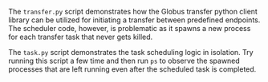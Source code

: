 The `transfer.py` script demonstrates how the Globus transfer python client
library can be utilized for initiating a transfer between predefined endpoints.
The scheduler code, however, is problematic as it spawns a new process for each
transfer task that never gets killed.

The `task.py` script demonstrates the task scheduling logic in isolation.  Try
running this script a few time and then run `ps` to observe the spawned
processes that are left running even after the scheduled task is completed.
